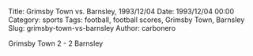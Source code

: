 Title: Grimsby Town vs. Barnsley, 1993/12/04
Date: 1993/12/04 00:00
Category: sports
Tags: football, football scores, Grimsby Town, Barnsley
Slug: grimsby-town-vs-barnsley
Author: carbonero


Grimsby Town 2 - 2 Barnsley
